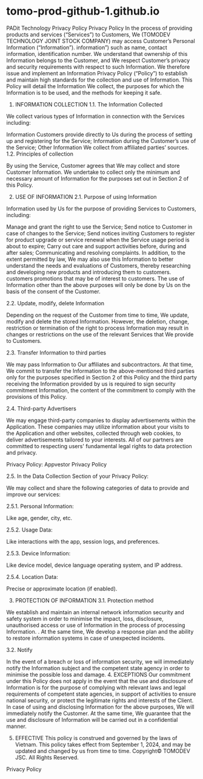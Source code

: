 # tomo-prod-github-1.github.io
PADit Technology Privacy Policy
Privacy Policy
In the process of providing products and services (“Services”) to Customers, We (TOMODEV TECHNOLOGY JOINT STOCK COMPANY) may access Customer’s Personal Information (“Information”). information”) such as name, contact information, identification number. We understand that ownership of this Information belongs to the Customer, and We respect Customer’s privacy and security requirements with respect to such Information.
We therefore issue and implement an Information Privacy Policy (“Policy”) to establish and maintain high standards for the collection and use of Information. This Policy will detail the Information We collect, the purposes for which the Information is to be used, and the methods for keeping it safe.

1. INFORMATION COLLECTION
1.1. The Information Collected

We collect various types of Information in connection with the Services including:

Information Customers provide directly to Us during the process of setting up and registering for the Service;
Information during the Customer’s use of the Service;
Other Information We collect from affiliated parties’ sources.
1.2. Principles of collection

By using the Service, Customer agrees that We may collect and store Customer Information. We undertake to collect only the minimum and necessary amount of Information for the purposes set out in Section 2 of this Policy.

2. USE OF INFORMATION
2.1. Purpose of using Information

Information used by Us for the purpose of providing Services to Customers, including:

Manage and grant the right to use the Service; Send notice to Customer in case of changes to the Service;
Send notices inviting Customers to register for product upgrade or service renewal when the Service usage period is about to expire;
Carry out care and support activities before, during and after sales;
Communicating and resolving complaints.
In addition, to the extent permitted by law, We may also use this Information to better understand the needs and evaluations of Customers, thereby researching and developing new products and introducing them to customers. customers promotions that may be of interest to customers. The use of Information other than the above purposes will only be done by Us on the basis of the consent of the Customer.

2.2. Update, modify, delete Information

Depending on the request of the Customer from time to time, We update, modify and delete the stored Information. However, the deletion, change, restriction or termination of the right to process Information may result in changes or restrictions on the use of the relevant Services that We provide to Customers.

2.3. Transfer Information to third parties

We may pass Information to Our affiliates and subcontractors. At that time, We commit to transfer the Information to the above-mentioned third parties only for the purposes specified in Section 2 of this Policy and the third party receiving the Information provided by us is required to sign security commitment Information, the content of the commitment to comply with the provisions of this Policy.

2.4. Third-party Advertisers

We may engage third-party companies to display advertisements within the Application. These companies may utilize information about your visits to the Application and other websites, collected through web cookies, to deliver advertisements tailored to your interests. All of our partners are committed to respecting users' fundamental legal rights to data protection and privacy.

Privacy Policy: Appvestor Privacy Policy

2.5. In the Data Collection Section of your Privacy Policy:

We may collect and share the following categories of data to provide and improve our services:

2.5.1. Personal Information:

Like age, gender, city, etc.

2.5.2. Usage Data:

Like interactions with the app, session logs, and preferences.

2.5.3. Device Information:

Like device model, device language operating system, and IP address.

2.5.4. Location Data:

Precise or approximate location (if enabled).

3. PROTECTION OF INFORMATION
3.1. Protection method

We establish and maintain an internal network information security and safety system in order to minimise the impact, loss, disclosure, unauthorised access or use of Information in the process of processing Information. . At the same time, We develop a response plan and the ability to restore information systems in case of unexpected incidents.

3.2. Notify

In the event of a breach or loss of information security, we will immediately notify the Information subject and the competent state agency in order to minimise the possible loss and damage.
4. EXCEPTIONS
Our commitment under this Policy does not apply in the event that the use and disclosure of Information is for the purpose of complying with relevant laws and legal requirements of competent state agencies, in support of activities to ensure national security, or protect the legitimate rights and interests of the Client. In case of using and disclosing Information for the above purposes, We will immediately notify the Customer. At the same time, We guarantee that the use and disclosure of Information will be carried out in a confidential manner.

5. EFFECTIVE
This policy is construed and governed by the laws of Vietnam.
This policy takes effect from September 1, 2024, and may be updated and changed by us from time to time.
Copyright© TOMODEV JSC. All Rights Reserved.

Privacy Policy
